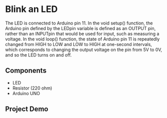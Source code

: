 # Blink an LED

The LED is connected to Arduino pin 11. In the void setup() function, the Arduino pin defined by the LEDpin variable is defined as an OUTPUT pin, rather than an INPUTpin that would be used for input, such as measuring a voltage. In the void loop() function, the state of Arduino pin 11 is repeatedly changed from HIGH to LOW and LOW to HIGH at one-second intervals, which corresponds to changing the output voltage on the pin from 5V to 0V, and so the LED turns on and off.

## Components

- LED
- Resistor (220 ohm)
- Arduino UNO

## Project Demo